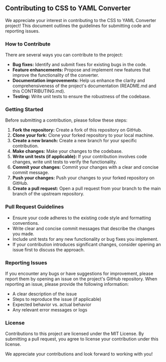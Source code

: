 ## Contributing to CSS to YAML Converter

We appreciate your interest in contributing to the CSS to YAML Converter project! This document outlines the guidelines for submitting code and reporting issues.

### How to Contribute

There are several ways you can contribute to the project:

* **Bug fixes:** Identify and submit fixes for existing bugs in the code.
* **Feature enhancements:** Propose and implement new features that improve the functionality of the converter.
* **Documentation improvements:** Help us enhance the clarity and comprehensiveness of the project's documentation (README.md and this CONTRIBUTING.md).
* **Testing:** Write unit tests to ensure the robustness of the codebase.


### Getting Started

Before submitting a contribution, please follow these steps:

1. **Fork the repository:** Create a fork of this repository on GitHub.
2. **Clone your fork:** Clone your forked repository to your local machine.
3. **Create a new branch:** Create a new branch for your specific contribution.
4. **Make changes:** Make your changes to the codebase.
5. **Write unit tests (if applicable):** If your contribution involves code changes, write unit tests to verify the functionality.
6. **Commit your changes:** Commit your changes with a clear and concise commit message.
7. **Push your changes:** Push your changes to your forked repository on GitHub.
8. **Create a pull request:** Open a pull request from your branch to the main branch of the upstream repository.


### Pull Request Guidelines

* Ensure your code adheres to the existing code style and formatting conventions.
* Write clear and concise commit messages that describe the changes you made.
* Include unit tests for any new functionality or bug fixes you implement.
* If your contribution introduces significant changes, consider opening an issue first to discuss the approach.

### Reporting Issues

If you encounter any bugs or have suggestions for improvement, please report them by opening an issue on the project's GitHub repository. When reporting an issue, please provide the following information:

* A clear description of the issue
* Steps to reproduce the issue (if applicable)
* Expected behavior vs. actual behavior
* Any relevant error messages or logs


### License

Contributions to this project are licensed under the MIT License. By submitting a pull request, you agree to license your contribution under this license. 

We appreciate your contributions and look forward to working with you!
